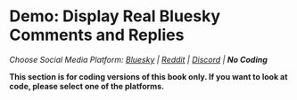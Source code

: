 # Demo: Display Real Bluesky Comments and Replies
_Choose Social Media Platform: <a href='../../../bsky/ch14_moderation/06_comments_and_replies/03_demo_recursion_real.html'>Bluesky</a> | <a href='../../../reddit/ch14_moderation/06_comments_and_replies/03_demo_recursion_real.html'>Reddit</a> | <a href='../../../discord/ch14_moderation/06_comments_and_replies/03_demo_recursion_real.html'>Discord</a> | __No Coding___

__This section is for coding versions of this book only. If you want to look at code, please select one of the platforms.__